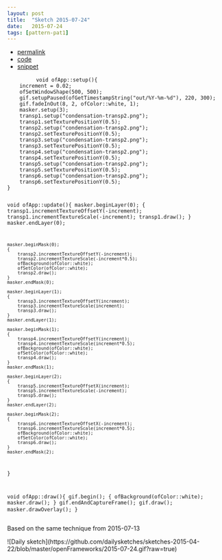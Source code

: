 ```yaml
---
layout: post
title:  "Sketch 2015-07-24"
date:   2015-07-24
tags: [pattern-pat1]
---
```

<div class="code">
    <ul>
		<li><a href="{% post_url 2015-07-24-sketch %}">permalink</a></li>
		<li><a href="https://github.com/dailysketches/dailySketches/tree/master/sketches/2015-07-24">code</a></li>
		<li><a href="#" class="snippet-button">snippet</a></li>
	</ul>
    <pre class="snippet">
        <code class="cpp">void ofApp::setup(){
    increment = 0.02;
    ofSetWindowShape(500, 500);
    gif.setupPaused(ofGetTimestampString(&quot;out/%Y-%m-%d&quot;), 220, 300);
    gif.fadeInOut(8, 2, ofColor::white, 1);
    masker.setup(3);
    transp1.setup(&quot;condensation-transp2.png&quot;);
    transp1.setTexturePositionY(0.5);
    transp2.setup(&quot;condensation-transp2.png&quot;);
    transp2.setTexturePositionY(0.5);
    transp3.setup(&quot;condensation-transp2.png&quot;);
    transp3.setTexturePositionY(0.5);
    transp4.setup(&quot;condensation-transp2.png&quot;);
    transp4.setTexturePositionY(0.5);
    transp5.setup(&quot;condensation-transp2.png&quot;);
    transp5.setTexturePositionY(0.5);
    transp6.setup(&quot;condensation-transp2.png&quot;);
    transp6.setTexturePositionY(0.5);
}

void ofApp::update(){
    masker.beginLayer(0);
    {
        transp1.incrementTextureOffsetY(-increment);
        transp1.incrementTextureScale(-increment);
        transp1.draw();
    }
    masker.endLayer(0);

    masker.beginMask(0);
    {
        transp2.incrementTextureOffsetY(-increment);
        transp2.incrementTextureScale(-increment*0.5);
        ofBackground(ofColor::white);
        ofSetColor(ofColor::white);
        transp2.draw();
    }
    masker.endMask(0);
    
    masker.beginLayer(1);
    {
        transp3.incrementTextureOffsetY(increment);
        transp3.incrementTextureScale(increment);
        transp3.draw();
    }
    masker.endLayer(1);
    
    masker.beginMask(1);
    {
        transp4.incrementTextureOffsetY(increment);
        transp4.incrementTextureScale(increment*0.5);
        ofBackground(ofColor::white);
        ofSetColor(ofColor::white);
        transp4.draw();
    }
    masker.endMask(1);
    
    masker.beginLayer(2);
    {
        transp5.incrementTextureOffsetX(increment);
        transp5.incrementTextureScale(-increment);
        transp5.draw();
    }
    masker.endLayer(2);
    
    masker.beginMask(2);
    {
        transp6.incrementTextureOffsetX(-increment);
        transp6.incrementTextureScale(increment*0.5);
        ofBackground(ofColor::white);
        ofSetColor(ofColor::white);
        transp6.draw();
    }
    masker.endMask(2);
}

void ofApp::draw(){
    gif.begin();
    {
        ofBackground(ofColor::white);
        masker.draw();
    }
    gif.endAndCaptureFrame();
    gif.draw();
    masker.drawOverlay();
}</code>
    </pre>
</div>
<p class="description">Based on the same technique from 2015-07-13</p>
![Daily sketch](https://github.com/dailysketches/sketches-2015-04-22/blob/master/openFrameworks/2015-07-24.gif?raw=true)
